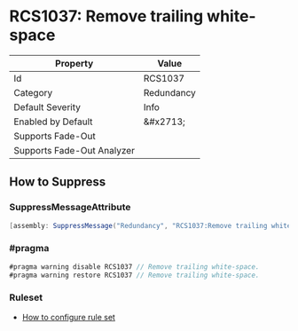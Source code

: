 # RCS1037: Remove trailing white\-space

| Property | Value |
| -------- | ----- |
| Id | RCS1037 |
| Category | Redundancy |
| Default Severity | Info |
| Enabled by Default | &\#x2713; |
| Supports Fade\-Out |  |
| Supports Fade\-Out Analyzer |  |

## How to Suppress

### SuppressMessageAttribute

```csharp
[assembly: SuppressMessage("Redundancy", "RCS1037:Remove trailing white-space.", Justification = "<Pending>")]
```

### \#pragma

```csharp
#pragma warning disable RCS1037 // Remove trailing white-space.
#pragma warning restore RCS1037 // Remove trailing white-space.
```

### Ruleset

* [How to configure rule set](../HowToConfigureAnalyzers.md)
